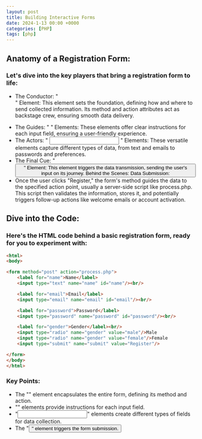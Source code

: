 ```yaml
---
layout: post
title: Building Interactive Forms
date: 2024-1-13 00:00 +0000
categories: [PHP]
tags: [php]
---
```

## Anatomy of a Registration Form:

### Let's dive into the key players that bring a registration form to life:
- The Conductor:  " <form> " Element: This element sets the foundation, defining how and where to send collected information. Its method and action attributes act as backstage crew, ensuring smooth data delivery.
- The Guides: " <label> " Elements: These elements offer clear instructions for each input field, ensuring a user-friendly experience.
- The Actors: " <input> " Elements: These versatile elements capture different types of data, from text and emails to passwords and preferences.
- The Final Cue: " <button> " Element: This element triggers the data transmission, sending the user's input on its journey.
Behind the Scenes: Data Submission:
- Once the user clicks "Register," the form's method guides the data to the specified action point, usually a server-side script like process.php. This script then validates the information, stores it, and potentially triggers follow-up actions like welcome emails or account activation.

## Dive into the Code:
### Here's the HTML code behind a basic registration form, ready for you to experiment with:

```html
<html>
<body>

<form method="post" action="process.php">
    <label for="name">Name</label>
    <input type="text" name="name" id="name"/><br/>

    <label for="email">Email</label>
    <input type="email" name="email" id="email"/><br/>

    <label for="password">Password</label>
    <input type="password" name="password" id="password"/><br/>

    <label for="gender">Gender</label><br/>
    <input type="radio" name="gender" value="male"/>Male
    <input type="radio" name="gender" value="female"/>Female
    <input type="submit" name="submit" value="Register"/>

</form>
</body>
</html>
```

### Key Points:
- The "<form>" element encapsulates the entire form, defining its method and action.
- "<label>" elements provide instructions for each input field.
- "<input>" elements create different types of fields for data collection.
- The "<button>" element triggers the form submission.